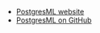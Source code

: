 - [PostgresML website](https://postgresml.org/)
- [PostgresML on GitHub](https://github.com/postgresml/postgresml)
